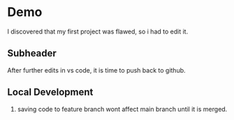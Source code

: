 # Demo

I discovered that my first project was flawed, so i had to edit it.
 
 ## Subheader

 After further edits in vs code, it is time to push back to github.

## Local Development
1. saving code to feature branch wont affect main branch until it is merged.